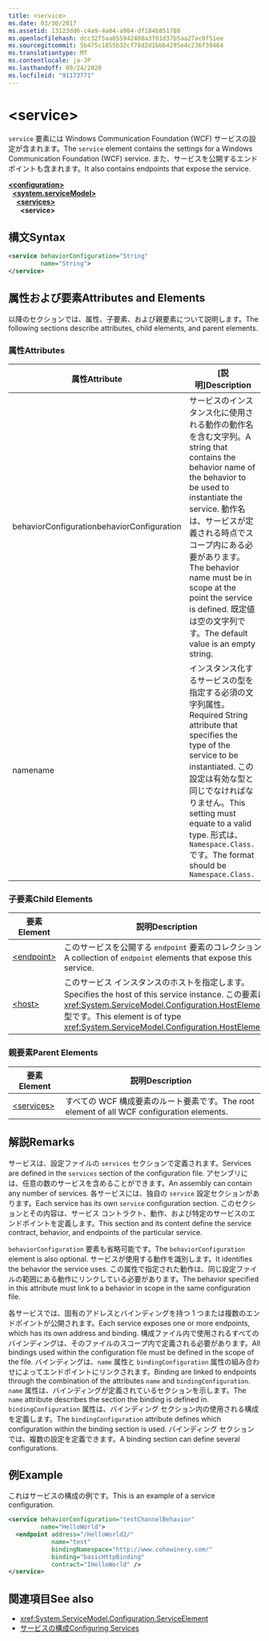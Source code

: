 ```yaml
---
title: <service>
ms.date: 03/30/2017
ms.assetid: 13123dd6-c4a9-4a04-a984-df184b851788
ms.openlocfilehash: dcc32f5aa055942408a3f01d37b5aa27ac0f51ee
ms.sourcegitcommit: 5b475c1855b32cf78d2d1bbb4295e4c236f39464
ms.translationtype: MT
ms.contentlocale: ja-JP
ms.lasthandoff: 09/24/2020
ms.locfileid: "91173771"
---
```

# \<service>

<span data-ttu-id="d3b90-101">`service` 要素には Windows Communication Foundation (WCF) サービスの設定が含まれます。</span><span class="sxs-lookup"><span data-stu-id="d3b90-101">The `service` element contains the settings for a Windows Communication Foundation (WCF) service.</span></span> <span data-ttu-id="d3b90-102">また、サービスを公開するエンドポイントも含まれます。</span><span class="sxs-lookup"><span data-stu-id="d3b90-102">It also contains endpoints that expose the service.</span></span>  
  
[**\<configuration>**](../configuration-element.md)\
&nbsp;&nbsp;[**\<system.serviceModel>**](system-servicemodel.md)\
&nbsp;&nbsp;&nbsp;&nbsp;[**\<services>**](services.md)\
&nbsp;&nbsp;&nbsp;&nbsp;&nbsp;&nbsp;**\<service>**  
  
## <a name="syntax"></a><span data-ttu-id="d3b90-103">構文</span><span class="sxs-lookup"><span data-stu-id="d3b90-103">Syntax</span></span>  
  
```xml  
<service behaviorConfiguration="String"
         name="String">
</service>
```  
  
## <a name="attributes-and-elements"></a><span data-ttu-id="d3b90-104">属性および要素</span><span class="sxs-lookup"><span data-stu-id="d3b90-104">Attributes and Elements</span></span>  

 <span data-ttu-id="d3b90-105">以降のセクションでは、属性、子要素、および親要素について説明します。</span><span class="sxs-lookup"><span data-stu-id="d3b90-105">The following sections describe attributes, child elements, and parent elements.</span></span>  
  
### <a name="attributes"></a><span data-ttu-id="d3b90-106">属性</span><span class="sxs-lookup"><span data-stu-id="d3b90-106">Attributes</span></span>  
  
|<span data-ttu-id="d3b90-107">属性</span><span class="sxs-lookup"><span data-stu-id="d3b90-107">Attribute</span></span>|<span data-ttu-id="d3b90-108">[説明]</span><span class="sxs-lookup"><span data-stu-id="d3b90-108">Description</span></span>|  
|---------------|-----------------|  
|<span data-ttu-id="d3b90-109">behaviorConfiguration</span><span class="sxs-lookup"><span data-stu-id="d3b90-109">behaviorConfiguration</span></span>|<span data-ttu-id="d3b90-110">サービスのインスタンス化に使用される動作の動作名を含む文字列。</span><span class="sxs-lookup"><span data-stu-id="d3b90-110">A string that contains the behavior name of the behavior to be used to instantiate the service.</span></span> <span data-ttu-id="d3b90-111">動作名は、サービスが定義される時点でスコープ内にある必要があります。</span><span class="sxs-lookup"><span data-stu-id="d3b90-111">The behavior name must be in scope at the point the service is defined.</span></span> <span data-ttu-id="d3b90-112">既定値は空の文字列です。</span><span class="sxs-lookup"><span data-stu-id="d3b90-112">The default value is an empty string.</span></span>|  
|<span data-ttu-id="d3b90-113">name</span><span class="sxs-lookup"><span data-stu-id="d3b90-113">name</span></span>|<span data-ttu-id="d3b90-114">インスタンス化するサービスの型を指定する必須の文字列属性。</span><span class="sxs-lookup"><span data-stu-id="d3b90-114">Required String attribute that specifies the type of the service to be instantiated.</span></span> <span data-ttu-id="d3b90-115">この設定は有効な型と同じでなければなりません。</span><span class="sxs-lookup"><span data-stu-id="d3b90-115">This setting must equate to a valid type.</span></span> <span data-ttu-id="d3b90-116">形式は、`Namespace.Class.` です。</span><span class="sxs-lookup"><span data-stu-id="d3b90-116">The format should be `Namespace.Class.`</span></span>|  
  
### <a name="child-elements"></a><span data-ttu-id="d3b90-117">子要素</span><span class="sxs-lookup"><span data-stu-id="d3b90-117">Child Elements</span></span>  
  
|<span data-ttu-id="d3b90-118">要素</span><span class="sxs-lookup"><span data-stu-id="d3b90-118">Element</span></span>|<span data-ttu-id="d3b90-119">説明</span><span class="sxs-lookup"><span data-stu-id="d3b90-119">Description</span></span>|  
|-------------|-----------------|  
|[\<endpoint>](endpoint-element.md)|<span data-ttu-id="d3b90-120">このサービスを公開する `endpoint` 要素のコレクション。</span><span class="sxs-lookup"><span data-stu-id="d3b90-120">A collection of `endpoint` elements that expose this service.</span></span>|  
|[\<host>](host.md)|<span data-ttu-id="d3b90-121">このサービス インスタンスのホストを指定します。</span><span class="sxs-lookup"><span data-stu-id="d3b90-121">Specifies the host of this service instance.</span></span> <span data-ttu-id="d3b90-122">この要素は <xref:System.ServiceModel.Configuration.HostElement> 型です。</span><span class="sxs-lookup"><span data-stu-id="d3b90-122">This element is of type <xref:System.ServiceModel.Configuration.HostElement>.</span></span>|  
  
### <a name="parent-elements"></a><span data-ttu-id="d3b90-123">親要素</span><span class="sxs-lookup"><span data-stu-id="d3b90-123">Parent Elements</span></span>  
  
|<span data-ttu-id="d3b90-124">要素</span><span class="sxs-lookup"><span data-stu-id="d3b90-124">Element</span></span>|<span data-ttu-id="d3b90-125">説明</span><span class="sxs-lookup"><span data-stu-id="d3b90-125">Description</span></span>|  
|-------------|-----------------|  
|[\<services>](services.md)|<span data-ttu-id="d3b90-126">すべての WCF 構成要素のルート要素です。</span><span class="sxs-lookup"><span data-stu-id="d3b90-126">The root element of all WCF configuration elements.</span></span>|  
  
## <a name="remarks"></a><span data-ttu-id="d3b90-127">解説</span><span class="sxs-lookup"><span data-stu-id="d3b90-127">Remarks</span></span>  

 <span data-ttu-id="d3b90-128">サービスは、設定ファイルの `services` セクションで定義されます。</span><span class="sxs-lookup"><span data-stu-id="d3b90-128">Services are defined in the `services` section of the configuration file.</span></span> <span data-ttu-id="d3b90-129">アセンブリには、任意の数のサービスを含めることができます。</span><span class="sxs-lookup"><span data-stu-id="d3b90-129">An assembly can contain any number of services.</span></span> <span data-ttu-id="d3b90-130">各サービスには、独自の `service` 設定セクションがあります。</span><span class="sxs-lookup"><span data-stu-id="d3b90-130">Each service has its own `service` configuration section.</span></span> <span data-ttu-id="d3b90-131">このセクションとその内容は、サービス コントラクト、動作、および特定のサービスのエンドポイントを定義します。</span><span class="sxs-lookup"><span data-stu-id="d3b90-131">This section and its content define the service contract, behavior, and endpoints of the particular service.</span></span>  
  
 <span data-ttu-id="d3b90-132">`behaviorConfiguration` 要素も省略可能です。</span><span class="sxs-lookup"><span data-stu-id="d3b90-132">The `behaviorConfiguration` element is also optional.</span></span> <span data-ttu-id="d3b90-133">サービスが使用する動作を識別します。</span><span class="sxs-lookup"><span data-stu-id="d3b90-133">It identifies the behavior the service uses.</span></span> <span data-ttu-id="d3b90-134">この属性で指定された動作は、同じ設定ファイルの範囲にある動作にリンクしている必要があります。</span><span class="sxs-lookup"><span data-stu-id="d3b90-134">The behavior specified in this attribute must link to a behavior in scope in the same configuration file.</span></span>  
  
 <span data-ttu-id="d3b90-135">各サービスでは、固有のアドレスとバインディングを持つ 1 つまたは複数のエンドポイントが公開されます。</span><span class="sxs-lookup"><span data-stu-id="d3b90-135">Each service exposes one or more endpoints, which has its own address and binding.</span></span> <span data-ttu-id="d3b90-136">構成ファイル内で使用されるすべてのバインディングは、そのファイルのスコープ内で定義される必要があります。</span><span class="sxs-lookup"><span data-stu-id="d3b90-136">All bindings used within the configuration file must be defined in the scope of the file.</span></span> <span data-ttu-id="d3b90-137">バインディングは、`name` 属性と `bindingConfiguration` 属性の組み合わせによってエンドポイントにリンクされます。</span><span class="sxs-lookup"><span data-stu-id="d3b90-137">Binding are linked to endpoints through the combination of the attributes `name` and `bindingConfiguration`.</span></span> <span data-ttu-id="d3b90-138">`name` 属性は、バインディングが定義されているセクションを示します。</span><span class="sxs-lookup"><span data-stu-id="d3b90-138">The `name` attribute describes the section the binding is defined in.</span></span> <span data-ttu-id="d3b90-139">`bindingConfiguration` 属性は、バインディング セクション内の使用される構成を定義します。</span><span class="sxs-lookup"><span data-stu-id="d3b90-139">The `bindingConfiguration` attribute defines which configuration within the binding section is used.</span></span> <span data-ttu-id="d3b90-140">バインディング セクションでは、複数の設定を定義できます。</span><span class="sxs-lookup"><span data-stu-id="d3b90-140">A binding section can define several configurations.</span></span>  
  
## <a name="example"></a><span data-ttu-id="d3b90-141">例</span><span class="sxs-lookup"><span data-stu-id="d3b90-141">Example</span></span>  

 <span data-ttu-id="d3b90-142">これはサービスの構成の例です。</span><span class="sxs-lookup"><span data-stu-id="d3b90-142">This is an example of a service configuration.</span></span>  
  
```xml  
<service behaviorConfiguration="testChannelBehavior"
         name="HelloWorld">
  <endpoint address="/HelloWorld2/"
            name="test"
            bindingNamespace="http://www.cohowinery.com/"
            binding="basicHttpBinding"
            contract="IHelloWorld" />
</service>
```  
  
## <a name="see-also"></a><span data-ttu-id="d3b90-143">関連項目</span><span class="sxs-lookup"><span data-stu-id="d3b90-143">See also</span></span>

- <xref:System.ServiceModel.Configuration.ServiceElement>
- [<span data-ttu-id="d3b90-144">サービスの構成</span><span class="sxs-lookup"><span data-stu-id="d3b90-144">Configuring Services</span></span>](../../../wcf/configuring-services.md)
